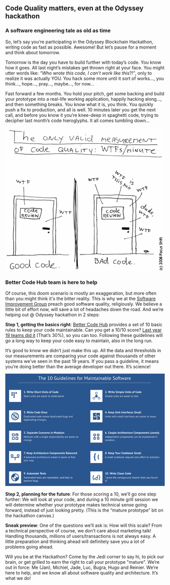 
## Code Quality matters, even at the Odyssey hackathon

### A software engineering tale as old as time
So, let’s say you’re participating in the Odyssey Blockchain Hackathon, writing code as fast as possible. Awesome! But let’s pause for a moment and think about tomorrow.

Tomorrow is the day you have to build further with today’s code. You know how it goes. All last night’s mistakes get thrown right at your face. You might utter words like: _“Who wrote this code, I can’t work like this?!”_, only to realize it was actually YOU. You hack some more until it sort of works..., you think..., hope..., pray..., maybe..., for now...

Fast forward a few months. You hold your pitch, get some backing and build your prototype into a real-life working application, happily hacking along…, and then something breaks. You know what it is, you think. You quickly push a fix to production, and all is well. 10 minutes later you get the next call, and before you know it you’re knee-deep in spaghetti code, trying to decipher last month’s code hieroglyphs. It all comes tumbling down…

![The only valid measurement of code quality](wtfsperminute.png)

### Better Code Hub team is here to help
Of course, this doom scenario is mostly an exaggeration, but more often than you might think it's the bitter reality. This is why we at the [Software Improvement Group](https://softwareimprovementgroup.com) preach good software quality, religiously. We believe a little bit of effort now, will save a lot of headaches down the road. And we’re helping out @ Odyssey hackathon in 2 steps:

__Step 1, getting the basics right__: [Better Code Hub](https://bettercodehub.com) provides a set of 10 basic rules to keep your code maintainable. Can you get a 10/10 score? [Last year 19 teams did it](https://hackernoon.com/writing-quality-code-under-time-pressure-62ebeb5f39c5) (That’s 30%), so you can too. Following these guidelines will go a long way to keep your code easy to maintain, also in the long run.

It’s good to know we didn’t just make this up. All the data and thresholds in our measurements are comparing your code against thousands of other systems we’ve seen in the past 19 years. If you pass a guideline, it means you’re doing better than the average developer out there. It’s science!

![10 Guidelines](10guidelines.png)

__Step 2, planning for the future__: For those scoring a 10, we’ll go one step further: We will look at your code, and during a 10 minute grill session we will determine whether your prototype makes technical sense going forward, instead of just looking pretty. (This is the “mature prototype” bit on the hackathon canvas.)

__Sneak preview__: One of the questions we’ll ask is: How will this scale? From a technical perspective of course, we don’t care about marketing talk! Handling thousands, millions of users/transactions is not always easy. A little preparation and thinking ahead will definitely save you a lot of problems going ahead.

Will you be at the Hackathon? Come by the Jedi corner to say hi, to pick our brain, or get grilled to earn the right to call your prototype "mature". We’re out in force: Me (Jan), Michiel, Jade, Luc, Bugra, Hugo and Reinier. We’re here to help, and we know all about software quality and architecture. It’s what we do!
